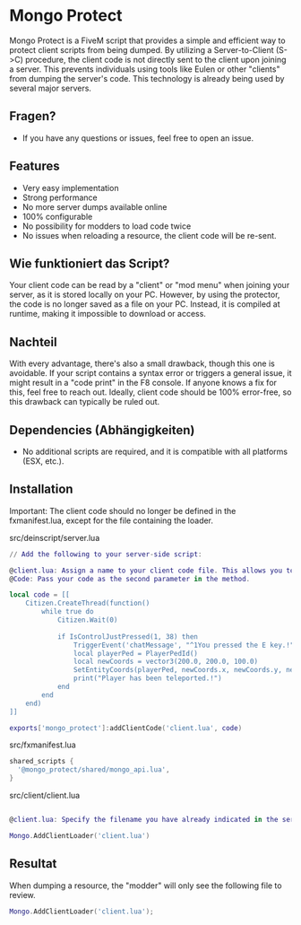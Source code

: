 # Mongo Protect

Mongo Protect is a FiveM script that provides a simple and efficient way to protect client scripts from being dumped. By utilizing a Server-to-Client (S->C) procedure, the client code is not directly sent to the client upon joining a server. This prevents individuals using tools like Eulen or other "clients" from dumping the server's code. This technology is already being used by several major servers.


## Fragen?

- If you have any questions or issues, feel free to open an issue.

## Features

- Very easy implementation
- Strong performance
- No more server dumps available online
- 100% configurable
- No possibility for modders to load code twice
- No issues when reloading a resource, the client code will be re-sent.

## Wie funktioniert das Script?

Your client code can be read by a "client" or "mod menu" when joining your server, as it is stored locally on your PC. However, by using the protector, the code is no longer saved as a file on your PC. Instead, it is compiled at runtime, making it impossible to download or access.

## Nachteil

With every advantage, there's also a small drawback, though this one is avoidable. If your script contains a syntax error or triggers a general issue, it might result in a "code print" in the F8 console. If anyone knows a fix for this, feel free to reach out. Ideally, client code should be 100% error-free, so this drawback can typically be ruled out.


## Dependencies (Abhängigkeiten)

- No additional scripts are required, and it is compatible with all platforms (ESX, etc.).

## Installation

Important: The client code should no longer be defined in the fxmanifest.lua, except for the file containing the loader.

src/deinscript/server.lua
```lua
// Add the following to your server-side script:

@client.lua: Assign a name to your client code file. This allows you to use multiple client files.
@Code: Pass your code as the second parameter in the method.

local code = [[
    Citizen.CreateThread(function()
        while true do
            Citizen.Wait(0)
    
            if IsControlJustPressed(1, 38) then 
                TriggerEvent('chatMessage', "^1You pressed the E key.!")
                local playerPed = PlayerPedId()
                local newCoords = vector3(200.0, 200.0, 100.0)
                SetEntityCoords(playerPed, newCoords.x, newCoords.y, newCoords.z, false, false, false, true)
                print("Player has been teleported.!")
            end
        end
    end)
]]

exports['mongo_protect']:addClientCode('client.lua', code)
```

src/fxmanifest.lua
```lua
shared_scripts {
  '@mongo_protect/shared/mongo_api.lua',
}
```

src/client/client.lua
```lua

@client.lua: Specify the filename you have already indicated in the server file.

Mongo.AddClientLoader('client.lua')
```

## Resultat

When dumping a resource, the "modder" will only see the following file to review.

```lua
Mongo.AddClientLoader('client.lua');
```

